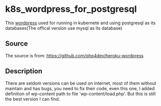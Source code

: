 # k8s_wordpress_for_postgresql

This [wordpress]((https://wordpress.org/)) used for running in kubernete and using postgresql as its databases(The offical version use mysql as its database)


## Source
The source is from:
https://github.com/php4dev/heroku-wordpress

## Description
There are seldom versions can be used on internet, most of them without maintain and has bugs, you need to fix their code, even this one, I added definition of wp-content path to file 'wp-content/load.php'. But this is still the best version I can find.

